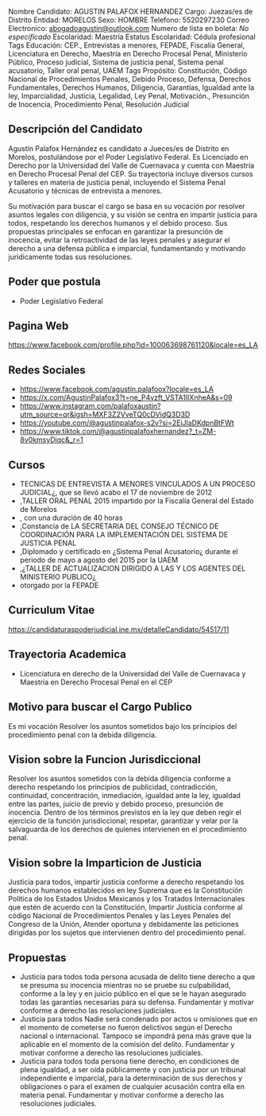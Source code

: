 Nombre Candidato: AGUSTIN PALAFOX HERNANDEZ
Cargo: Juezas/es de Distrito
Entidad: MORELOS
Sexo: HOMBRE
Telefono: 5520297230
Correo Electronico: abogadoagustin@outlook.com
Numero de lista en boleta: *No especificado*
Escolaridad: Maestría
Estatus Escolaridad: Cédula profesional
Tags Educación: CEP., Entrevistas a menores, FEPADE, Fiscalía General, Licenciatura en Derecho, Maestría en Derecho Procesal Penal, Ministerio Público, Proceso judicial, Sistema de justicia penal, Sistema penal acusatorio, Taller oral penal, UAEM
Tags Propósito: Constitución, Código Nacional de Procedimientos Penales, Debido Proceso, Defensa, Derechos Fundamentales, Derechos Humanos, Diligencia, Garantías, Igualdad ante la ley, Imparcialidad, Justicia, Legalidad, Ley Penal, Motivación., Presunción de Inocencia, Procedimiento Penal, Resolución Judicial


## Descripción del Candidato 

Agustín Palafox Hernández es candidato a Jueces/es de Distrito en Morelos, postulándose por el Poder Legislativo Federal. Es Licenciado en Derecho por la Universidad del Valle de Cuernavaca y cuenta con Maestría en Derecho Procesal Penal del CEP. Su trayectoria incluye diversos cursos y talleres en materia de justicia penal, incluyendo el Sistema Penal Acusatorio y técnicas de entrevista a menores.

Su motivación para buscar el cargo se basa en su vocación por resolver asuntos legales con diligencia, y su visión se centra en impartir justicia para todos, respetando los derechos humanos y el debido proceso. Sus propuestas principales se enfocan en garantizar la presunción de inocencia, evitar la retroactividad de las leyes penales y asegurar el derecho a una defensa pública e imparcial, fundamentando y motivando jurídicamente todas sus resoluciones.


## Poder que postula

- Poder Legislativo Federal


## Pagina Web

https://www.facebook.com/profile.php?id=100063698761120&locale=es_LA


## Redes Sociales

- https://www.facebook.com/agustin.palafoox?locale=es_LA
- https://x.com/AgustinPalafox3?t=ne_P4vzft_VSTA1lIXnheA&s=09
- https://www.instagram.com/palafoxaustin?utm_source=qr&igsh=MXF3Z2VveTQ0cDVidQ3D3D
- https://youtube.com/@agustinpalafox-s2v?si=2EiJlaDKdpnBtFWt
- https://www.tiktok.com/@agustinpalafoxhernandez?_t=ZM-8v0kmsyDiqc&_r=1


## Cursos

- TECNICAS DE ENTREVISTA A MENORES VINCULADOS A UN PROCESO JUDICIAL¿, que se llevó acabo el 17 de noviembre de 2012
- ,TALLER ORAL PENAL 2015 impartido por la Fiscalía General del Estado de Morelos
- , con una duración de 40 horas
- ,Constancia de LA SECRETARIA DEL CONSEJO TÉCNICO DE COORDINACIÓN PARA LA IMPLEMENTACIÓN DEL SISTEMA DE JUSTICIA PENAL
- ,Diplomado y certificado en ¿Sistema Penal Acusatorio¿ durante el periodo de mayo a agosto del 2015 por la UAEM
- ,¿TALLER DE ACTUALIZACION DIRIGIDO A LAS Y LOS AGENTES DEL MINISTERIO PUBLICO¿
- otorgado por la FEPADE


## Curriculum Vitae

https://candidaturaspoderjudicial.ine.mx/detalleCandidato/54517/11


## Trayectoria Academica

- Licenciatura en derecho de la Universidad del Valle de Cuernavaca y Maestría en Derecho Procesal Penal en el CEP


## Motivo para buscar el Cargo Publico

Es mi vocación Resolver los asuntos sometidos bajo los principios del procedimiento penal con la debida diligencia.


## Vision sobre la Funcion Jurisdiccional

Resolver los asuntos sometidos con la debida diligencia conforme a derecho respetando los principios de publicidad, contradicción, continuidad, concentración, inmediación, igualdad ante la ley, igualdad entre las partes, juicio de previo y debido proceso, presunción de inocencia. Dentro de los términos previstos en la ley que deben regir el ejercicio de la función jurisdiccional; respetar, garantizar y velar por la salvaguarda de los derechos de quienes intervienen en el procedimiento penal.


## Vision sobre la Imparticion de Justicia

Justicia para todos, impartir justicia conforme a derecho respetando los derechos humanos establecidos en ley Suprema que es la Constitución Política de los Estados Unidos Mexicanos y los Tratados Internacionales que estén de acuerdo con la Constitución, Impartir Justicia conforme al código Nacional de Procedimientos Penales y las Leyes Penales del Congreso de la Unión, Atender oportuna y debidamente las peticiones dirigidas por los sujetos que intervienen dentro del procedimiento penal.


## Propuestas

- Justicia para todos toda persona acusada de delito tiene derecho a que se presuma su inocencia mientras no se pruebe su culpabilidad, conforme a la ley y en juicio público en el que se le hayan asegurado todas las garantías necesarias para su defensa. Fundamentar y motivar conforme a derecho las resoluciones judiciales.
- Justicia para todos Nadie será condenado por actos u omisiones que en el momento de cometerse no fueron delictivos según el Derecho nacional o internacional. Tampoco se impondrá pena más grave que la aplicable en el momento de la comisión del delito. Fundamentar y motivar conforme a derecho las resoluciones judiciales.
- Justicia para todos toda persona tiene derecho, en condiciones de plena igualdad, a ser oída públicamente y con justicia por un tribunal independiente e imparcial, para la determinación de sus derechos y obligaciones o para el examen de cualquier acusación contra ella en materia penal. Fundamentar y motivar conforme a derecho las resoluciones judiciales.

